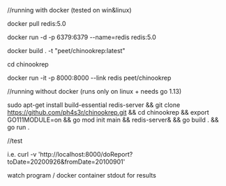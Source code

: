 

//running with docker (tested on win&linux)

docker pull redis:5.0

docker run -d -p 6379:6379 --name=redis redis:5.0

docker build . -t "peet/chinookrep:latest"

cd chinookrep

docker run -it -p 8000:8000 --link redis peet/chinookrep





//running without docker (runs only on linux + needs go 1.13)

sudo apt-get install build-essential redis-server && git clone https://github.com/ph4s3r/chinookrep.git && cd chinookrep && export GO111MODULE=on && go mod init main && redis-server& && go build . && go run .





//test

i.e. curl -v 'http://localhost:8000/doReport?toDate=20200926&fromDate=20100901'

watch program / docker container stdout for results
